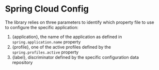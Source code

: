 # Spring Cloud Config
The library relies on three parameters to identify which property file to use to configure the specific application:
1. {application}, the name of the application as defined in `spring.application.name` property
2. {profile}, one of the active profiles defined by the `spring.profiles.active` property
3. {label}, discriminator defined by the specific configuration data repository